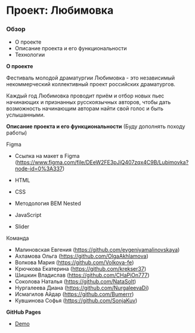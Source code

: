 # Проект: Любимовка

### Обзор

* О проекте
* Описание проекта и его функциональности
* Технологии

**О проекте**

Фестиваль молодой драматургии Любимовка - это независимый некоммерческий коллективный проект российских драматургов.

Каждый год Любимовка проводит приём и отбор новых пьес начинающих и признанных русскоязычных авторов, чтобы дать возможность начинающим авторам  найти свой голос и быть услышанными.

**Описание проекта и его функциональности**
(Буду дополнять походу работы)


Figma
* Ссылка на макет в Figma (https://www.figma.com/file/DEeW2FE3pJiQ407zqx4C9B/Lubimovka?node-id=0%3A337)

* HTML
* CSS
* Методология BEM Nested
* JavaScript
* Slider

Команда

* Малиновская Евгения (https://github.com/evgeniyamalinovskaya)
* Ахламова Ольга (https://github.com/OlgaAkhlamova)
* Волкова Мария (https://github.com/Volkova-fe)
* Крючкова Екатерина (https://github.com/krekser37)
* Шишкин Владислав (https://github.com/CHaPiOn777)
* Соколова Наталья (https://github.com/NataSolt)
* Нургалеева Диана (https://github.com/NurgaleevaDi)
* Исмагилов Айдар (https://github.com/Bumerrr)
* Кувшинова Софья (https://github.com/SonjaKuv)

**GitHub Pages**

* [Demo]()
